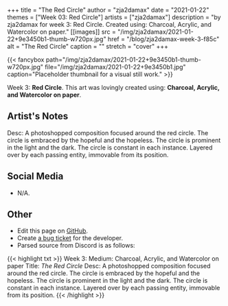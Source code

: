 +++
title =       "The Red Circle"
author =      "zja2damax"
date =        "2021-01-22"
themes =      ["Week 03: Red Circle"]
artists =     ["zja2damax"]
description = "by zja2damax for week 3: Red Circle. Created using: Charcoal, Acrylic, and Watercolor on paper."
[[images]]
      src = "/img/zja2damax/2021-01-22+9e3450b1-thumb-w720px.jpg"
      href = "/blog/zja2damax-week-3-f85c"
      alt = "The Red Circle"
      caption = ""
      stretch = "cover"
+++

{{< fancybox path="/img/zja2damax/2021-01-22+9e3450b1-thumb-w720px.jpg" file="/img/zja2damax/2021-01-22+9e3450b1.jpg" caption="Placeholder thumbnail for a visual still work." >}}


Week 3: **Red Circle**. This art was lovingly created using: **Charcoal, Acrylic, and Watercolor on paper**.

## Artist's Notes

Desc: A photoshopped composition focused around the red circle. The circle is embraced by the hopeful and the hopeless. The circle is prominent in the light and the dark. The circle is constant in each instance. Layered over by each passing entity, immovable from its position.

## Social Media

- N/A.

## Other

- Edit this page on [GitHub](https://github.com/teaminkling/web-refresh/edit/main/content/blog/zja2damax-week-3-f85c.md).
- Create [a bug ticket](https://github.com/teaminkling/web-refresh/issues/new?assignees=&labels=bug&template=problem-report.md&title=) for the developer.
- Parsed source from Discord is as follows:

{{< highlight txt >}}
Week 3:
Medium: Charcoal, Acrylic, and Watercolor on paper
Title: *The Red Circle*
Desc: A photoshopped composition focused around the red circle. The circle is embraced by the hopeful and the hopeless. The circle is prominent in the light and the dark. The circle is constant in each instance. Layered over by each passing entity, immovable from its position.
{{< /highlight >}}